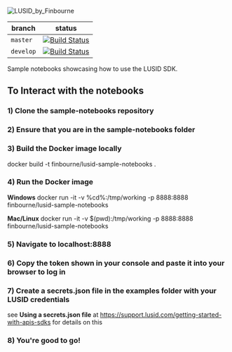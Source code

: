 ![LUSID_by_Finbourne](https://content.finbourne.com/LUSID_repo.png)

| branch | status |
| --- | --- |
| `master` |  [![Build Status](https://travis-ci.org/finbourne/sample-notebooks.svg?branch=master)](https://travis-ci.org/finbourne/sample-notebooks) |
| `develop` | [![Build Status](https://travis-ci.org/finbourne/sample-notebooks.svg?branch=develop)](https://travis-ci.org/finbourne/sample-notebooks)

Sample notebooks showcasing how to use the LUSID SDK.

## To Interact with the notebooks

### 1) Clone the sample-notebooks repository

### 2) Ensure that you are in the sample-notebooks folder

### 3) Build the Docker image locally

docker build -t finbourne/lusid-sample-notebooks .

### 4) Run the Docker image

**Windows**
docker run -it -v %cd%:/tmp/working -p 8888:8888 finbourne/lusid-sample-notebooks

**Mac/Linux**
docker run -it -v $(pwd):/tmp/working -p 8888:8888 finbourne/lusid-sample-notebooks

### 5) Navigate to localhost:8888

### 6) Copy the token shown in your console and paste it into your browser to log in

### 7) Create a secrets.json file in the **examples** folder with your LUSID credentials
see **Using a secrets.json file** at https://support.lusid.com/getting-started-with-apis-sdks for details on this


### 8) You're good to go!
